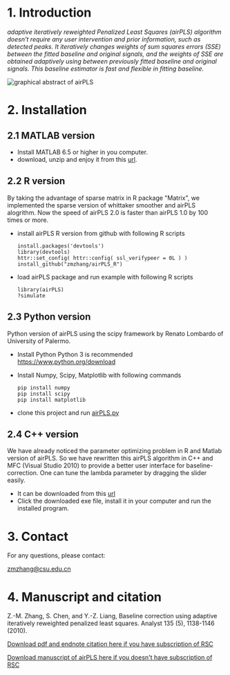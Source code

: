 # 1. Introduction #

*adaptive iteratively reweighted Penalized Least Squares (airPLS) algorithm doesn’t require any user intervention and prior information, such as detected peaks. It iteratively changes weights of sum squares errors (SSE) between the fitted baseline and original signals, and the weights of SSE are obtained adaptively using between previously fitted baseline and original signals. This baseline estimator is fast and flexible in fitting baseline.*


![graphical abstract of airPLS](https://raw.githubusercontent.com/zmzhang/airPLS/master/airPLS.png)


# 2. Installation #

## 2.1 MATLAB version ##

- Install MATLAB 6.5 or higher in you computer.
- download, unzip and enjoy it from this [url](https://github.com/zmzhang/airPLS/releases/download/2.0/airPLS.2.0.matlab.rar).

## 2.2 R version ##

By taking the advantage of sparse matrix in R package "Matrix", we implemented the sparse version of whittaker smoother and airPLS alogrithm. Now the speed of airPLS 2.0 is faster than airPLS 1.0 by 100 times or more.

- install airPLS R version from github with following R scripts

	```shell
	install.packages('devtools')
	library(devtools)
	httr::set_config( httr::config( ssl_verifypeer = 0L ) )
	install_github("zmzhang/airPLS_R")
	```
- load airPLS package and run example with following R scripts

	```shell
	library(airPLS)
	?simulate
	```

## 2.3 Python version ##

Python version of airPLS using the scipy framework by Renato Lombardo of University of Palermo.



- Install Python
	Python 3 is recommended
	https://www.python.org/download


- Install Numpy, Scipy, Matplotlib with following commands 

	```shell
	pip install numpy
	pip install scipy
	pip install matplotlib
	```
- clone this project and run [airPLS.py](https://raw.githubusercontent.com/zmzhang/airPLS/master/airPLS.py)

## 2.4 C++ version ##

We have already noticed the parameter optimizing problem in R and Matlab version of airPLS. So we have rewritten this airPLS algorithm in C++ and MFC (Visual Studio 2010) to provide a better user interface for baseline-correction. One can tune the lambda parameter by dragging the slider easily.


- It can be downloaded from this [url](https://github.com/zmzhang/airPLS/releases/download/2.0/airPLS2.0.exe)
- Click the downloaded exe file, install it in your computer and run the installed program.


# 3. Contact #

For any questions, please contact:

[zmzhang@csu.edu.cn](mailto:zmzhang@csu.edu.cn)

# 4. Manuscript and citation #

Z.-M. Zhang, S. Chen, and Y.-Z. Liang, Baseline correction using adaptive iteratively reweighted penalized least squares. Analyst 135 (5), 1138-1146 (2010).

[Download pdf and endnote citation here if you have subscription of RSC](http://pubs.rsc.org/is/content/articlelanding/2010/an/b922045c)

[Download manuscript of airPLS here if you doesn't have subscription of RSC](https://github.com/zmzhang/airPLS/blob/master/airPLS_manuscript.pdf)
